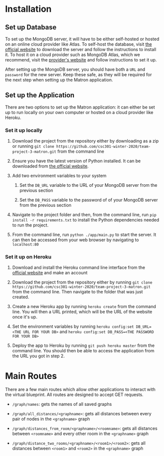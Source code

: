 # Installation

## Set up Database

To set up the MongoDB server, it will have to be either self-hosted or hosted on an online cloud provider like Atlas. 
To self-host the database, visit [the official website](https://www.mongodb.com/download-center/community) to download the server and follow the instructions to install it.
To host it on a cloud provider such as MongoDB Atlas, which we recommend, visit the [provider's website](https://www.mongodb.com/download-center/cloud) and follow instructions to set it up.

After setting up the MongoDB server, you should have both a `URL` and `password` for the new server. Keep these safe, as they will be required for the next step when setting up the Matron application.

## Set up the Application

There are two options to set up the Matron application: it can either be set up to run locally on your own computer or hosted on a cloud provider like Heroku.

### Set it up locally

1. Download the project from the repository either by downloading as a zip or running `git clone https://github.com/csc301-winter-2020/team-project-3-matron.git` from the command line

2. Ensure you have the latest version of Python installed. It can be downloaded from [the official website](https://www.python.org/downloads/).

3. Add two environment variables to your system

    1. Set the `DB_URL` variable to the URL of your MongoDB server from the previous section
    
    2. Set the `DB_PASS` variable to the password of of your MongoDB server from the previous section

4. Navigate to the project folder and then, from the command line, run `pip install -r requirements.txt` to install the Python dependencies needed to run the project.

5. From the command line, run `python ./app/main.py` to start the server. It can then be accessed from your web browser by navigating to `localhost:80`

### Set it up on Heroku

1. Download and install the Heroku command line interface from the [official website](https://devcenter.heroku.com/articles/heroku-cli#download-and-install) and make an account

2. Download the project from the repository either by running `git clone https://github.com/csc301-winter-2020/team-project-3-matron.git` from the command line. Then navigate to the folder that was just created.

3. Create a new Heroku app by running `heroku create` from the command line. You will then a URL printed, which will be the URL of the website once it's up.

4. Set the environment variables by running `heroku config:set DB_URL=<THE URL FOR YOUR DB>` and `heroku config:set DB_PASS=<THE PASSWORD FOR YOUR DB>`

5. Deploy the app to Heroku by running `git push heroku master` from the command line. You should then be able to access the application from the URL you got in step 2.

# Main Routes

There are a few main routes which allow other applications to interact with the virtual blueprint. All routes are designed to accept GET requests.

 - `/graph/names`: gets the names of all saved graphs
 
 - `/graph/all_distances/<graphname>`: gets all distances between every pair of nodes in the `<graphname>` graph
 
 - `/graph/distances_from_room/<graphname>/<roomname>`: gets all distances between `<roomname>` and every other room in the `<graphname>` graph
 
 - `/graph/distance_two_rooms/<graphname>/<room1>/<room2>`: gets all distances between `<room1>` and `<room2>` in the `<graphname>` graph
